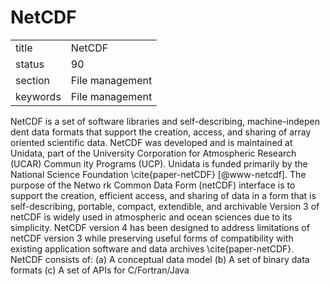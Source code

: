 # NetCDF


|          |                 |
| -------- | --------------- |
| title    | NetCDF          | 
| status   | 90              |
| section  | File management |
| keywords | File management |



NetCDF is a set of software libraries and self-describing,
machine-indepen dent data formats that support the creation, access,
and sharing of array oriented scientific data. NetCDF was developed
and is maintained at Unidata, part of the University Corporation for
Atmospheric Research (UCAR) Commun ity Programs (UCP). Unidata is
funded primarily by the National Science Foundation
\cite{paper-netCDF} [@www-netcdf]. The purpose of the Netwo rk
Common Data Form (netCDF) interface is to support the creation,
efficient access, and sharing of data in a form that is
self-describing, portable, compact, extendible, and archivable Version
3 of netCDF is widely used in atmospheric and ocean sciences due to
its simplicity. NetCDF version 4 has been designed to address
limitations of netCDF version 3 while preserving useful forms of
compatibility with existing application software and data archives
\cite{paper-netCDF}.  NetCDF consists of: (a) A conceptual data model
(b) A set of binary data formats (c) A set of APIs for C/Fortran/Java

